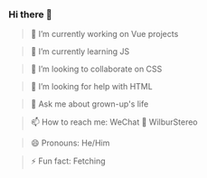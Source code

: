 ### Hi there 👋

<!--
**castlewong/castlewong** is a ✨ _special_ ✨ repository because its `README.md` (this file) appears on your GitHub profile.

Here are some ideas to get you started:

- 🔭 I’m currently working on ...
- 🌱 I’m currently learning ...
- 👯 I’m looking to collaborate on ...
- 🤔 I’m looking for help with ...
- 💬 Ask me about ...
- 📫 How to reach me: ...
- 😄 Pronouns: ...
- ⚡ Fun fact: ...
-->

> 🔭 I’m currently working on Vue projects

> 🌱 I’m currently learning JS

> 👯 I’m looking to collaborate on CSS

> 🤔 I’m looking for help with HTML

> 💬 Ask me about grown-up's life

> 📫 How to reach me: WeChat 📱 WilburStereo

> 😄 Pronouns: He/Him

> ⚡ Fun fact: Fetching
